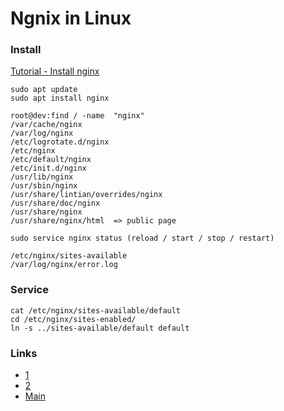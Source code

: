 # Ngnix in Linux

### Install
[Tutorial - Install nginx](http://nginx.org/en/linux_packages.html)
    
    sudo apt update
    sudo apt install nginx
    
    root@dev:find / -name  "nginx"
    /var/cache/nginx
    /var/log/nginx
    /etc/logrotate.d/nginx
    /etc/nginx
    /etc/default/nginx
    /etc/init.d/nginx
    /usr/lib/nginx
    /usr/sbin/nginx
    /usr/share/lintian/overrides/nginx
    /usr/share/doc/nginx
    /usr/share/nginx
    /usr/share/nginx/html  => public page
    
    sudo service nginx status (reload / start / stop / restart)
    
    /etc/nginx/sites-available
    /var/log/nginx/error.log
    
### Service
    cat /etc/nginx/sites-available/default
    cd /etc/nginx/sites-enabled/
    ln -s ../sites-available/default default
    

### Links
- [1](https://www.mongodb.com/docs/manual/tutorial/install-mongodb-on-ubuntu/)
- [2](https://stackoverflow.com/questions/48092353/failed-to-start-mongod-service-unit-mongod-service-not-found)
- [Main](./../README.md)